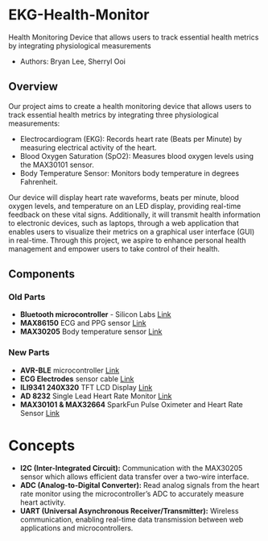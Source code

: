 # EKG-Health-Monitor
Health Monitoring Device that allows users to track essential health metrics by integrating physiological measurements
- Authors: Bryan Lee, Sherryl Ooi

## Overview
Our project aims to create a health monitoring device that allows users to track essential health metrics by integrating three physiological measurements:
- Electrocardiogram (EKG): Records heart rate (Beats per Minute) by measuring electrical activity of the heart.
- Blood Oxygen Saturation (SpO2): Measures blood oxygen levels using the MAX30101 sensor.
- Body Temperature Sensor: Monitors body temperature in degrees Fahrenheit.
  
Our device will display heart rate waveforms, beats per minute, blood oxygen levels, and temperature on an LED display, providing real-time feedback on these vital signs. Additionally, it will transmit health information to electronic devices, such as laptops, through a web application that enables users to visualize their metrics on a graphical user interface (GUI) in real-time. Through this project, we aspire to enhance personal health management and empower users to take control of their health.

## Components
### Old Parts
- **Bluetooth microcontroller** - Silicon Labs [Link](https://www.mouser.com/ProductDetail/Silicon-Labs/BG22-EK4108A?qs=Wj%2FVkw3K%252BMA%252BDZRmSBK4gw%3D%3D&utm_id=20901965717&gad_source=1&gclid=Cj0KCQiAlsy5BhDeARIsABRc6ZvMG8KI5IQTmVyiOqFM4GXFpJ3lebvQjbRgS9jIvcbAZvR1BWExV6QaAu-mEALw_wcB)
- ⁠**MAX86150** ECG and PPG sensor [Link](https://www.analog.com/en/products/max86150.html#documentation)
- ⁠**MAX30205** Body temperature sensor [Link](https://www.analog.com/media/en/technical-documentation/data-sheets/MAX30205.pdf)

### New Parts
- **⁠AVR-BLE** microcontroller [Link](https://ww1.microchip.com/downloads/aemDocuments/documents/MCU08/ProductDocuments/UserGuides/AVR-BLE-Hardware-User-Guide-DS50002956B.pdf)
- **ECG Electrodes** sensor cable [Link](https://www.sparkfun.com/products/12970)
- **ILI9341 240X320** TFT LCD Display [Link](http://hiletgo.com/ProductDetail/2160039.html)
- **AD 8232** Single Lead Heart Rate Monitor [Link](https://www.sparkfun.com/products/12650)
- **MAX30101 & MAX32664** SparkFun Pulse Oximeter and Heart Rate Sensor [Link](https://www.analog.com/media/en/technical-documentation/data-sheets/max32664.pdf)

# Concepts
- **I2C (Inter-Integrated Circuit):** Communication with the MAX30205 sensor which allows
efficient data transfer over a two-wire interface.
- **ADC (Analog-to-Digital Converter):** Read analog signals from the heart rate monitor using the
microcontroller’s ADC to accurately measure heart activity.
- **UART (Universal Asynchronous Receiver/Transmitter):** Wireless communication, enabling
real-time data transmission between web applications and microcontrollers.
